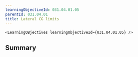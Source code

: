 ```yaml
---
learningObjectiveId: 031.04.01.05
parentId: 031.04.01
title: Lateral CG limits
---
```


```tsx eval
<LearningOBjectives learningObjectiveId={031.04.01.05} />
```

## Summary
